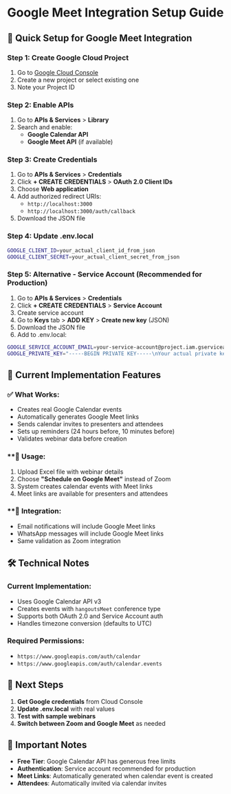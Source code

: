 # Google Meet Integration Setup Guide

## 🚀 **Quick Setup for Google Meet Integration**

### **Step 1: Create Google Cloud Project**
1. Go to [Google Cloud Console](https://console.cloud.google.com/)
2. Create a new project or select existing one
3. Note your Project ID

### **Step 2: Enable APIs**
1. Go to **APIs & Services** > **Library**
2. Search and enable:
   - **Google Calendar API**
   - **Google Meet API** (if available)

### **Step 3: Create Credentials**
1. Go to **APIs & Services** > **Credentials**
2. Click **+ CREATE CREDENTIALS** > **OAuth 2.0 Client IDs**
3. Choose **Web application**
4. Add authorized redirect URIs:
   - `http://localhost:3000`
   - `http://localhost:3000/auth/callback`
5. Download the JSON file

### **Step 4: Update .env.local**
```bash
GOOGLE_CLIENT_ID=your_actual_client_id_from_json
GOOGLE_CLIENT_SECRET=your_actual_client_secret_from_json
```

### **Step 5: Alternative - Service Account (Recommended for Production)**
1. Go to **APIs & Services** > **Credentials**
2. Click **+ CREATE CREDENTIALS** > **Service Account**
3. Create service account
4. Go to **Keys** tab > **ADD KEY** > **Create new key** (JSON)
5. Download the JSON file
6. Add to .env.local:
```bash
GOOGLE_SERVICE_ACCOUNT_EMAIL=your-service-account@project.iam.gserviceaccount.com
GOOGLE_PRIVATE_KEY="-----BEGIN PRIVATE KEY-----\nYour actual private key\n-----END PRIVATE KEY-----"
```

## 🔧 **Current Implementation Features**

### **✅ What Works:**
- Creates real Google Calendar events
- Automatically generates Google Meet links
- Sends calendar invites to presenters and attendees
- Sets up reminders (24 hours before, 10 minutes before)
- Validates webinar data before creation

### **🎯 **Usage:**
1. Upload Excel file with webinar details
2. Choose **"Schedule on Google Meet"** instead of Zoom
3. System creates calendar events with Meet links
4. Meet links are available for presenters and attendees

### **📧 **Integration:**
- Email notifications will include Google Meet links
- WhatsApp messages will include Google Meet links
- Same validation as Zoom integration

## 🛠️ **Technical Notes**

### **Current Implementation:**
- Uses Google Calendar API v3
- Creates events with `hangoutsMeet` conference type
- Supports both OAuth 2.0 and Service Account auth
- Handles timezone conversion (defaults to UTC)

### **Required Permissions:**
- `https://www.googleapis.com/auth/calendar`
- `https://www.googleapis.com/auth/calendar.events`

## 🔄 **Next Steps**

1. **Get Google credentials** from Cloud Console
2. **Update .env.local** with real values
3. **Test with sample webinars**
4. **Switch between Zoom and Google Meet** as needed

## 🚨 **Important Notes**

- **Free Tier**: Google Calendar API has generous free limits
- **Authentication**: Service account recommended for production
- **Meet Links**: Automatically generated when calendar event is created
- **Attendees**: Automatically invited via calendar invites
